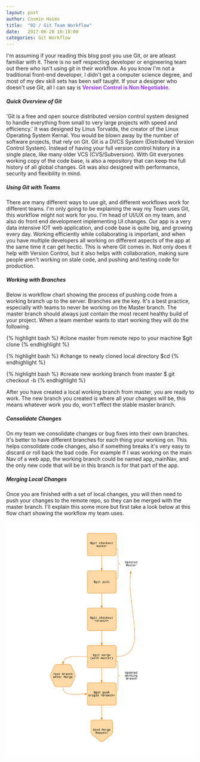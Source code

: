 ```yaml
---
layout: post
author: Cosmin Haims
title:  "02 / Git Team Workflow"
date:   2017-06-20 10:18:00
categories: Git Workflow
---
```


<p>I'm assuming if your reading this blog post you use Git, or are atleast familiar with it. There is no self respecting developer or engineering team out there who isn't using git in their workflow. As you know I'm not a traditional front-end developer, I didn't get a computer science degree, and most of my dev skill sets has been self taught. If your a designer who doesn't use Git, all I can say is <span style="color: #9638ff"><b>Version Control is Non Negotiable.</b></span></p>

<h5>Quick Overview of Git</h5>
<p>'Git is a free and open source distributed version control system designed to handle everything from small to very large projects with speed and efficiency.' It was designed by Linus Torvalds, the creator of the Linux Operating System Kernal. You would be blown away by the number of software projects, that rely on Git. Git is a DVCS System (Distributed Version Control System). Instead of having your full version control history in a single place, like many older VCS (CVS/Subversion). With Git everyones working copy of the code base, is also a repository that can keep the full history of all global changes. Git was also designed with performance, security and flexibility in mind.</p>

<h5>Using Git with Teams</h5>
<p>There are many different ways to use git, and different workflows work for different teams. I'm only going to be explaining the way my Team uses Git, this workflow might not work for you. I'm head of UI/UX on my team, and also do front end development implementing UI changes. Our app is a very data intensive IOT web application, and code base is quite big, and growing every day. Working efficiently while collaborating is important, and when you have multiple developers all working on different aspects of the app at the same time it can get hectic. This is where Git comes in. Not only does it help with Version Control, but it also helps with collaboration, making sure people aren't working on stale code, and pushing and testing code for production.</p>

<h5>Working with Branches</h5>
<p>Below is workflow chart showing the process of pushing code from a working branch up to the server. Branches are the key. It's a best practice, especially with teams to never be working on the Master branch. The master branch should always just contain the most recent healthy build of your project. When a team member wants to start working they will do the following.</p>

{% highlight bash %}
#clone master from remote repo to your machine
$git clone <remote repo path>
{% endhighlight %}

{% highlight bash %}
#change to newly cloned local directory
$cd <local repo path>
{% endhighlight %}

{% highlight bash %}
#create new working branch from master
$ git checkout -b <new branch name>
{% endhighlight %}

After you have created a local working branch from master, you are ready to work. The new branch you created is where all your changes will be, this means whatever work you do, won't effect the stable master branch.

<h5>Consolidate Changes</h5>
<p>On my team we consolidate changes or bug fixes into their own branches. It's better to have different branches for each thing your working on. This helps consolidate code changes, also if something breaks it's very easy to discard or roll back the bad code. For example If I was working on the main Nav of a web app, the working branch could be named app_mainNav, and the only new code that will be in this branch is for that part of the app.</p>

<h5>Merging Local Changes</h5>
<p>Once you are finished with a set of local changes, you will then need to push your changes to the remote repo, so they can be merged with the master branch. I'll explain this some more but first take a look below at this flow chart showing the workflow my team uses.</p>

![flow](/assets/images/git-team-workflow.png)
